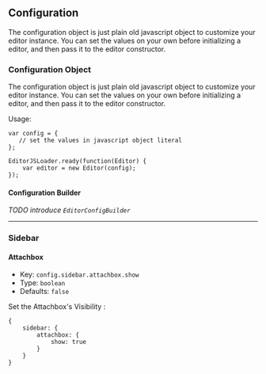 ## Configuration

The configuration object is just plain old javascript object to customize your editor instance. You can set the values on your own before initializing a editor, and then pass it to the editor constructor.

### Configuration Object

The configuration object is just plain old javascript object to customize your editor instance. You can set the values on your own before initializing a editor, and then pass it to the editor constructor.

Usage:

    var config = {
       // set the values in javascript object literal
    };

    EditorJSLoader.ready(function(Editor) {
        var editor = new Editor(config);
    });



#### Configuration Builder

_TODO introduce `EditorConfigBuilder`_

---

### Sidebar

#### Attachbox

* Key: `config.sidebar.attachbox.show`
* Type: `boolean`
* Defaults: `false`

Set the Attachbox's Visibility :

    {
        sidebar: {
            attachbox: {
                show: true
            }
        }
    }


